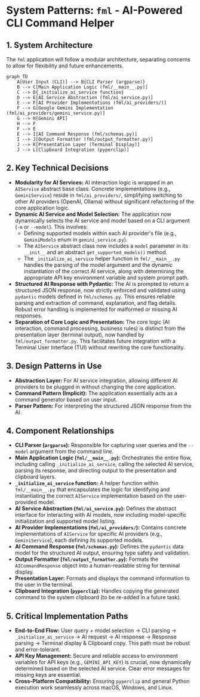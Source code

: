 # System Patterns: `fml` - AI-Powered CLI Command Helper

## 1. System Architecture

The `fml` application will follow a modular architecture, separating concerns to allow for flexibility and future enhancements.

```mermaid
graph TD
    A[User Input (CLI)] --> B{CLI Parser (argparse)}
    B --> C[Main Application Logic (fml/__main__.py)]
    C --> D{_initialize_ai_service function}
    D --> E[AI Service Abstraction (fml/ai_service.py)]
    E --> F[AI Provider Implementations (fml/ai_providers/)]
    F --> G[Google Gemini Implementation (fml/ai_providers/gemini_service.py)]
    G --> H[Gemini API]
    H --> F
    F --> E
    E --> I[AI Command Response (fml/schemas.py)]
    I --> J[Output Formatter (fml/output_formatter.py)]
    J --> K[Presentation Layer (Terminal Display)]
    J --> L[Clipboard Integration (pyperclip)]
```

## 2. Key Technical Decisions

- **Modularity for AI Services:** AI interaction logic is wrapped in an `AIService` abstract base class. Concrete implementations (e.g., `GeminiService`) reside in `fml/ai_providers/`, simplifying switching to other AI providers (OpenAI, Ollama) without significant refactoring of the core application logic.
- **Dynamic AI Service and Model Selection:** The application now dynamically selects the AI service and model based on a CLI argument (`-m` or `--model`). This involves:
  - Defining supported models within each AI provider's file (e.g., `GeminiModels` enum in `gemini_service.py`).
  - The `AIService` abstract class now includes a `model` parameter in its `__init__` and an abstract `get_supported_models()` method.
  - The `_initialize_ai_service` helper function in `fml/__main__.py` handles the parsing of the model argument and the dynamic instantiation of the correct AI service, along with determining the appropriate API key environment variable and system prompt path.
- **Structured AI Response with Pydantic:** The AI is prompted to return a structured JSON response, now strictly enforced and validated using `pydantic` models defined in `fml/schemas.py`. This ensures reliable parsing and extraction of command, explanation, and flag details. Robust error handling is implemented for malformed or missing AI responses.
- **Separation of Core Logic and Presentation:** The core logic (AI interaction, command processing, business rules) is distinct from the presentation layer (terminal output), now handled by `fml/output_formatter.py`. This facilitates future integration with a Terminal User Interface (TUI) without rewriting the core functionality.

## 3. Design Patterns in Use

- **Abstraction Layer:** For AI service integration, allowing different AI providers to be plugged in without changing the core application.
- **Command Pattern (Implicit):** The application essentially acts as a command generator based on user input.
- **Parser Pattern:** For interpreting the structured JSON response from the AI.

## 4. Component Relationships

- **CLI Parser (`argparse`):** Responsible for capturing user queries and the `--model` argument from the command line.
- **Main Application Logic (`fml/__main__.py`):** Orchestrates the entire flow, including calling `_initialize_ai_service`, calling the selected AI service, parsing its response, and directing output to the presentation and clipboard layers.
- **`_initialize_ai_service` function:** A helper function within `fml/__main__.py` that encapsulates the logic for identifying and instantiating the correct `AIService` implementation based on the user-provided model.
- **AI Service Abstraction (`fml/ai_service.py`):** Defines the abstract interface for interacting with AI models, now including model-specific initialization and supported model listing.
- **AI Provider Implementations (`fml/ai_providers/`):** Contains concrete implementations of `AIService` for specific AI providers (e.g., `GeminiService`), each defining its supported models.
- **AI Command Response (`fml/schemas.py`):** Defines the `pydantic` data model for the structured AI output, ensuring type safety and validation.
- **Output Formatter (`fml/output_formatter.py`):** Formats the `AICommandResponse` object into a human-readable string for terminal display.
- **Presentation Layer:** Formats and displays the command information to the user in the terminal.
- **Clipboard Integration (`pyperclip`):** Handles copying the generated command to the system clipboard (to be re-added in a future task).

## 5. Critical Implementation Paths

- **End-to-End Flow:** User query + model selection -> CLI parsing -> `_initialize_ai_service` -> AI request -> AI response -> Response parsing -> Terminal display & Clipboard copy. This path must be robust and error-tolerant.
- **API Key Management:** Secure and reliable access to environment variables for API keys (e.g., `GEMINI_API_KEY`) is crucial, now dynamically determined based on the selected AI service. Clear error messages for missing keys are essential.
- **Cross-Platform Compatibility:** Ensuring `pyperclip` and general Python execution work seamlessly across macOS, Windows, and Linux.
